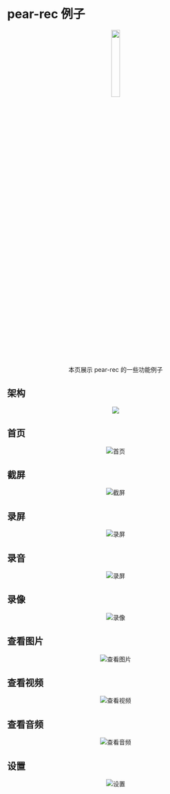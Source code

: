 # pear-rec 例子

<center>
  <img src="../assets/imgs/logo.png" style="width:20%;" />
</center>

<center>本页展示 pear-rec 的一些功能例子</center>

## 架构

<center>
  <img src="/imgs/1700442414996.jpg" />
</center>

## 首页

<center>
  <img src="../assets/imgs/home.jpg" title="首页" />
</center>

## 截屏

<center>
  <img src="../assets/imgs/ss.jpg" title="截屏" />
</center>

## 录屏

<center>
  <img src="../assets/imgs/rs.jpg"  title="录屏" />
</center>

## 录音

<center>
  <img src="../assets/imgs/ra.jpg" title="录屏" />
</center>

## 录像

<center>
  <img src="../assets/imgs/rv.jpg" title="录像" />
</center>

## 查看图片

<center>
  <img src="../assets/imgs/vi.jpg"  title="查看图片" />
</center>

## 查看视频

<center>
  <img src="../assets/imgs/vv.jpg" title="查看视频"/>
</center>

## 查看音频

<center>
  <img src="../assets/imgs/va.jpg" title="查看音频" />
</center>

## 设置

<center>
  <img src="../assets/imgs/setting.jpg"  title="设置" />
</center>
